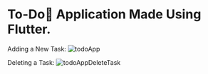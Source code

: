 # To-Do📝 Application Made Using Flutter.

Adding a New Task: ![todoApp](https://github.com/Yuvraj-Chauhan/ToDo-App/assets/91721623/dd47ae5f-be42-423f-b948-5ef6c614acf8)

Deleting a Task: ![todoAppDeleteTask](https://github.com/Yuvraj-Chauhan/ToDo-App/assets/91721623/f4c313ce-e0b1-4bd0-9df3-a6970e4ee4b3)
